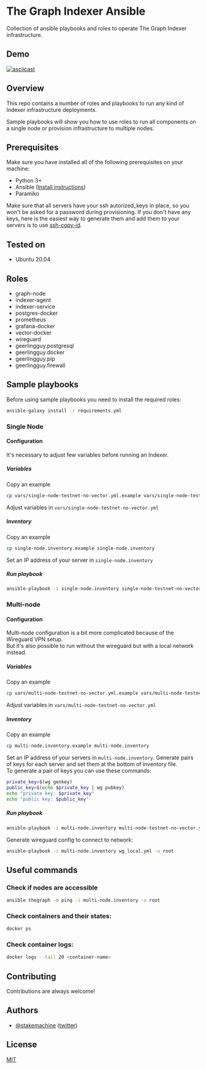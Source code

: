 # The Graph Indexer Ansible 
Collection of ansible playbooks and roles to operate The Graph Indexer infrastructure.  

## Demo
[![asciicast](https://asciinema.org/a/422354.svg)](https://asciinema.org/a/422354)

## Overview
This repo contains a number of roles and playbooks to run any kind of Indexer infrastructure deployments.  

Sample playbooks will show you how to use roles to run all components on a single node or provision infrastructure to multiple nodes.  


## Prerequisites
Make sure you have installed all of the following prerequisites on your machine:
* Python 3+
* Ansible ([Install instructions](https://docs.ansible.com/ansible/latest/installation_guide/intro_installation.html#installing-and-upgrading-ansible-with-pip))
* Paramiko

Make sure that all servers have your ssh autorized_keys in place, so you won't be asked for a password during provisioning. If you don't have any keys, here is the easiest way to generate them and add them to your servers is to use [ssh-copy-id](https://www.ssh.com/academy/ssh/copy-id).

## Tested on
* Ubuntu 20.04

## Roles
* graph-node
* indexer-agent
* indexer-service
* postgres-docker
* prometheus
* grafana-docker
* vector-docker
* wireguard
* geerlingguy.postgresql
* geerlingguy.docker
* geerlingguy.pip
* geerlingguy.firewall


## Sample playbooks
Before using sample playbooks you need to install the required roles:
```bash
ansible-galaxy install -r requirements.yml
```
### Single Node
#### Configuration
It's necessary to adjust few variables before running an Indexer.
##### Variables
Copy an example
```bash
cp vars/single-node-testnet-no-vector.yml.example vars/single-node-testnet-no-vector.yml
```
Adjust variables in `vars/single-node-testnet-no-vector.yml`
##### Inventory
Copy an example
```bash
cp single-node.inventory.example single-node.inventory
```
Set an IP address of your server in `single-node.inventory`
##### Run playbook
```bash
ansible-playbook -i single-node.inventory single-node-testnet-no-vector.yml -u root -e @vars/single-node-testnet-no-vector.yml
```

### Multi-node
#### Configuration
Multi-node configuration is a bit more complicated because of the Wireguard VPN setup.  
But it's also possible to run without the wireguard but with a local network instead.
##### Variables
Copy an example
```bash
cp vars/multi-node-testnet-no-vector.yml.example vars/multi-node-testnet-no-vector.yml
```
Adjust variables in `vars/multi-node-testnet-no-vector.yml`
##### Inventory
Copy an example
```bash
cp multi-node.inventory.example multi-node.inventory
```
Set an IP address of your servers in `multi-node.inventory`.
Generate pairs of keys for each server and set them at the bottom of inventory file.  
To generate a pair of keys you can use these commands:
```bash
private_key=$(wg genkey)
public_key=$(echo $private_key | wg pubkey)
echo "private key: $private_key"
echo "public key: $public_key"
```
##### Run playbook
```bash
ansible-playbook -i multi-node.inventory multi-node-testnet-no-vector.yml -u root -e @vars/multi-node-testnet-no-vector.yml
```
Generate wireguard config to connect to network:
```bash
ansible-playbook -i multi-node.inventory wg_local.yml -u root
``` 

## Useful commands
### Check if nodes are accessible
```bash
ansible thegraph -m ping -i multi-node.inventory -u root
```
### Check containers and their states:
```bash
docker ps
```
### Check container logs:
```bash
docker logs --tail 20 <container-name>
```

## Contributing

Contributions are always welcome!

## Authors

- [@stakemachine](https://github.com/stakemachine) ([twitter](https://twitter.com/stakemachine))

## License

[MIT](https://choosealicense.com/licenses/mit/)